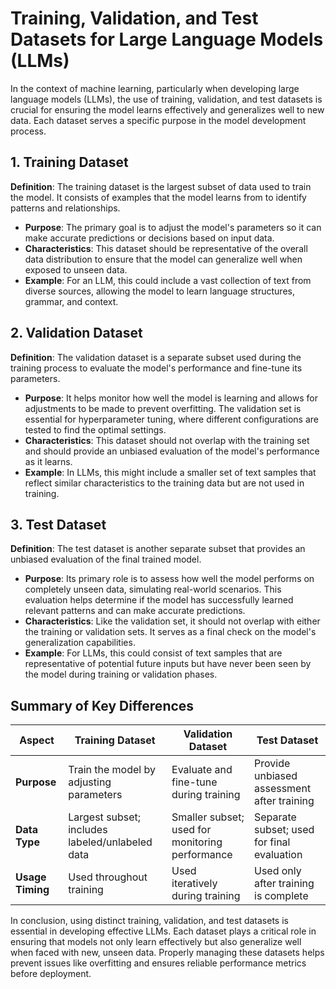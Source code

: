 # Training, Validation, and Test Datasets for Large Language Models (LLMs)

In the context of machine learning, particularly when developing large language models (LLMs), the use of training, validation, and test datasets is crucial for ensuring the model learns effectively and generalizes well to new data. Each dataset serves a specific purpose in the model development process.

## 1. Training Dataset

**Definition**: The training dataset is the largest subset of data used to train the model. It consists of examples that the model learns from to identify patterns and relationships.

- **Purpose**: The primary goal is to adjust the model's parameters so it can make accurate predictions or decisions based on input data.
- **Characteristics**: This dataset should be representative of the overall data distribution to ensure that the model can generalize well when exposed to unseen data.
- **Example**: For an LLM, this could include a vast collection of text from diverse sources, allowing the model to learn language structures, grammar, and context.

## 2. Validation Dataset

**Definition**: The validation dataset is a separate subset used during the training process to evaluate the model's performance and fine-tune its parameters.

- **Purpose**: It helps monitor how well the model is learning and allows for adjustments to be made to prevent overfitting. The validation set is essential for hyperparameter tuning, where different configurations are tested to find the optimal settings.
- **Characteristics**: This dataset should not overlap with the training set and should provide an unbiased evaluation of the model's performance as it learns.
- **Example**: In LLMs, this might include a smaller set of text samples that reflect similar characteristics to the training data but are not used in training.

## 3. Test Dataset

**Definition**: The test dataset is another separate subset that provides an unbiased evaluation of the final trained model.

- **Purpose**: Its primary role is to assess how well the model performs on completely unseen data, simulating real-world scenarios. This evaluation helps determine if the model has successfully learned relevant patterns and can make accurate predictions.
- **Characteristics**: Like the validation set, it should not overlap with either the training or validation sets. It serves as a final check on the model's generalization capabilities.
- **Example**: For LLMs, this could consist of text samples that are representative of potential future inputs but have never been seen by the model during training or validation phases.

## Summary of Key Differences

| Aspect                | Training Dataset                                | Validation Dataset                             | Test Dataset                                   |
|----------------------|-------------------------------------------------|------------------------------------------------|------------------------------------------------|
| **Purpose**          | Train the model by adjusting parameters         | Evaluate and fine-tune during training        | Provide unbiased assessment after training     |
| **Data Type**        | Largest subset; includes labeled/unlabeled data | Smaller subset; used for monitoring performance| Separate subset; used for final evaluation     |
| **Usage Timing**     | Used throughout training                         | Used iteratively during training               | Used only after training is complete           |

In conclusion, using distinct training, validation, and test datasets is essential in developing effective LLMs. Each dataset plays a critical role in ensuring that models not only learn effectively but also generalize well when faced with new, unseen data. Properly managing these datasets helps prevent issues like overfitting and ensures reliable performance metrics before deployment.
